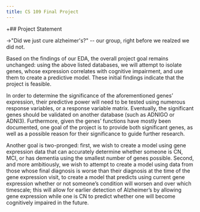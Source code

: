 ```yaml
---
title: CS 109 Final Project
---
```


+## Project Statement

->"Did we just cure alzheimer's?" -- our group, right before we realzed we did not.

Based on the findings of our EDA, the overall project goal remains unchanged: using the above listed databases, we will attempt to isolate genes, whose expression correlates with cognitive impairment, and use them to create a predictive model. These initial findings indicate that the project is feasible. 

In order to determine the significance of the aforementioned genes’ expression, their predictive power will need to be tested using numerous response variables, or a response variable matrix. Eventually, the significant genes should be validated on another database (such as ADNIGO or ADNI3). Furthermore, given the genes’ functions have mostly been documented, one goal of the project is to provide both significant genes, as well as a possible reason for their significance to guide further research.

Another goal is two-pronged: first, we wish to create a model using gene expression data that can accurately determine whether someone is CN, MCI, or has dementia using the smallest number of genes possible. Second, and more ambitiously, we wish to attempt to create a model using data from those whose final diagnosis is worse than their diagnosis at the time of the gene expression visit, to create a model that predicts using current gene expression whether or not someone’s condition will worsen and over which timescale; this will allow for earlier detection of Alzheimer’s by allowing gene expression while one is CN to predict whether one will become cognitively impaired in the future.


